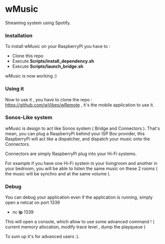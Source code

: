 wMusic
==========

Streaming system using Spotify.

### Installation

To install wMusic on your RaspberryPi you have to :
 * Clone this repo
 * Execute __Scripts/install_dependency.sh__
 * Execute __Scripts/launch_bridge.sh__

wMusic is now working :)

### Using it

Now to use it , you have to clone the repo : https://github.com/wVibes/wRemote , it's the mobile application to use it.

### Sonos-Like system

wMusic is design to act like Sonos system ( Bridge and Connectors ). 
That's mean, you can plug a RaspberryPi behind your ISP Box provider, this RaspberryPi will act like a dispatcher, and 
dispatch your music onto the Connectors.

Connectors are simply RaspberryPi plug into your Hi-Fi systems.

For example if you have one Hi-Fi system in your livingroom and another in your bedroom, you will be able to listen
the same music on these 2 rooms ( the music will be synchro and at the same volume ).

### Debug

You can debug your application even if the application is running, simply open a netcat on port 1339
 * nc __ip__ 1339

This will open a console, which allow to use some advanced command ! ( current memory allocation, modify trace level ,
dump the playqueue )

To sum up it's for advanced users :).
